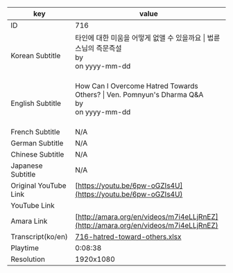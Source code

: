 |  key  |  value  |
|-------|---------|
| ID            | 716 |
| Korean Subtitle | 타인에 대한 미움을 어떻게 없앨 수 있을까요 \| 법륜스님의 즉문즉설<br>by <br>on yyyy-mm-dd<br><br>|
| English Subtitle | How Can I Overcome Hatred Towards Others? \| Ven. Pomnyun's Dharma Q&A<br>by <br>on yyyy-mm-dd<br><br>|
| French Subtitle | N/A |
| German Subtitle | N/A |
| Chinese Subtitle | N/A |
| Japanese Subtitle | N/A |
| Original YouTube Link  | [https://youtu.be/6pw-oGZIs4U](https://youtu.be/6pw-oGZIs4U) |
| YouTube Link  |  |
| Amara Link    | [http://amara.org/en/videos/m7i4eLLjRnEZ](http://amara.org/en/videos/m7i4eLLjRnEZ) |
| Transcript(ko/en) | [716-hatred-toward-others.xlsx](https://github.com/jungtosociety/dharma-qna/raw/master/sub/716/716-hatred-toward-others.xlsx) |
| Playtime | 0:08:38 |
| Resolution | 1920x1080|
